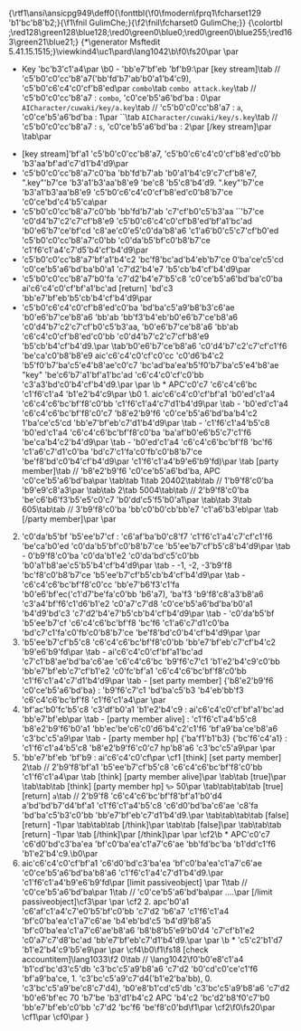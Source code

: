 ﻿{\rtf1\ansi\ansicpg949\deff0{\fonttbl{\f0\fmodern\fprq1\fcharset129 \'b1\'bc\'b8\'b2;}{\f1\fnil GulimChe;}{\f2\fnil\fcharset0 GulimChe;}}
{\colortbl ;\red128\green128\blue128;\red0\green0\blue0;\red0\green0\blue255;\red163\green21\blue21;}
{\*\generator Msftedit 5.41.15.1515;}\viewkind4\uc1\pard\lang1042\b\f0\fs20\par
\par
* Key \'bc\'b3\'c1\'a4\par
\b0 - \'bb\'e7\'bf\'eb \'bf\'b9:\par
[key stream]\tab // \'c5\'b0\'c0\'cc\'b8\'a7(\'bb\'fd\'b7\'ab\'b0\'a1\'b4\'c9), \'c5\'b0\'c6\'c4\'c0\'cf\'b8\'ed\par
`combo`\tab `combo attack.key`\tab // \'c5\'b0\'c0\'cc\'b8\'a7 : `combo`, \'c0\'ce\'b5\'a6\'bd\'ba : 0\par
`AICharacter/cuwaki/key/a.key`\tab // \'c5\'b0\'c0\'cc\'b8\'a7 : `a`, \'c0\'ce\'b5\'a6\'bd\'ba : 1\par
``\tab `AICharacter/cuwaki/key/s.key`\tab // \'c5\'b0\'c0\'cc\'b8\'a7 : `s`, \'c0\'ce\'b5\'a6\'bd\'ba : 2\par
[/key stream]\par
\tab\par
- [key stream]\'bf\'a1 \'c5\'b0\'c0\'cc\'b8\'a7, \'c5\'b0\'c6\'c4\'c0\'cf\'b8\'ed\'c0\'bb \'b3\'aa\'bf\'ad\'c7\'d1\'b4\'d9\par
- \'c5\'b0\'c0\'cc\'b8\'a7\'c0\'ba \'bb\'fd\'b7\'ab \'b0\'a1\'b4\'c9\'c7\'cf\'b8\'e7, ".key"\'b7\'ce \'b3\'a1\'b3\'aa\'b8\'e9 \'be\'c8 \'b5\'c8\'b4\'d9. ".key"\'b7\'ce \'b3\'a1\'b3\'aa\'b8\'e9 \'c5\'b0\'c6\'c4\'c0\'cf\'b8\'ed\'c0\'b8\'b7\'ce \'c0\'ce\'bd\'c4\'b5\'ca\par
- \'c5\'b0\'c0\'cc\'b8\'a7\'c0\'bb \'bb\'fd\'b7\'ab \'c7\'cf\'b0\'c5\'b3\'aa ``\'b7\'ce \'c0\'d4\'b7\'c2\'c7\'cf\'b8\'e9 \'c5\'b0\'c6\'c4\'c0\'cf\'b8\'ed\'bf\'a1\'bc\'ad \'b0\'e6\'b7\'ce\'bf\'cd \'c8\'ae\'c0\'e5\'c0\'da\'b8\'a6 \'c1\'a6\'b0\'c5\'c7\'cf\'b0\'ed \'c5\'b0\'c0\'cc\'b8\'a7\'c0\'bb \'c0\'da\'b5\'bf\'c0\'b8\'b7\'ce \'c1\'f6\'c1\'a4\'c7\'d5\'b4\'cf\'b4\'d9\par
- \'c5\'b0\'c0\'cc\'b8\'a7\'bf\'a1\'b4\'c2 \'bc\'f8\'bc\'ad\'b4\'eb\'b7\'ce 0\'ba\'ce\'c5\'cd \'c0\'ce\'b5\'a6\'bd\'ba\'b0\'a1 \'c7\'d2\'b4\'e7 \'b5\'cb\'b4\'cf\'b4\'d9\par
- \'c5\'b0\'c0\'cc\'b8\'a7\'b0\'fa \'c7\'d2\'b4\'e7\'b5\'c8 \'c0\'ce\'b5\'a6\'bd\'ba\'c0\'ba ai\'c6\'c4\'c0\'cf\'bf\'a1\'bc\'ad [return] \'bd\'c3 \'bb\'e7\'bf\'eb\'b5\'cb\'b4\'cf\'b4\'d9\par
- \'c5\'b0\'c6\'c4\'c0\'cf\'b8\'ed\'c0\'ba \'bd\'ba\'c5\'a9\'b8\'b3\'c6\'ae \'b0\'e6\'b7\'ce\'b8\'a6 \'bb\'ab \'bb\'f3\'b4\'eb\'b0\'e6\'b7\'ce\'b8\'a6 \'c0\'d4\'b7\'c2\'c7\'cf\'b0\'c5\'b3\'aa, \'b0\'e6\'b7\'ce\'b8\'a6 \'bb\'ab \'c6\'c4\'c0\'cf\'b8\'ed\'c0\'bb \'c0\'d4\'b7\'c2\'c7\'cf\'b8\'e9 \'b5\'cb\'b4\'cf\'b4\'d9.\par
\tab\'b0\'e6\'b7\'ce\'b8\'a6 \'c0\'d4\'b7\'c2\'c7\'cf\'c1\'f6 \'be\'ca\'c0\'b8\'b8\'e9 aic\'c6\'c4\'c0\'cf\'c0\'cc \'c0\'d6\'b4\'c2 \'b5\'f0\'b7\'ba\'c5\'e4\'b8\'ae\'c0\'c7 \'bc\'ad\'ba\'ea\'b5\'f0\'b7\'ba\'c5\'e4\'b8\'ae "key" \'be\'c6\'b7\'a1\'bf\'a1\'bc\'ad \'c6\'c4\'c0\'cf\'c0\'bb \'c3\'a3\'bd\'c0\'b4\'cf\'b4\'d9.\par
\par
\b * APC\'c0\'c7 \'c6\'c4\'c6\'bc \'c1\'f6\'c1\'a4 \'b1\'e2\'b4\'c9\par
\b0 1. aic\'c6\'c4\'c0\'cf\'bf\'a1 \'b0\'ed\'c1\'a4 \'c6\'c4\'c6\'bc\'bf\'f8\'c0\'bb \'c1\'f6\'c1\'a4\'c7\'d1\'b4\'d9\par
\tab - \'b0\'ed\'c1\'a4 \'c6\'c4\'c6\'bc\'bf\'f8\'c0\'c7 \'b8\'e2\'b9\'f6 \'c0\'ce\'b5\'a6\'bd\'ba\'b4\'c2 1\'ba\'ce\'c5\'cd \'bb\'e7\'bf\'eb\'c7\'d1\'b4\'d9\par
\tab - \'c1\'f6\'c1\'a4\'b5\'c8 \'b0\'ed\'c1\'a4 \'c6\'c4\'c6\'bc\'bf\'f8\'c0\'ba \'ba\'af\'b0\'e6\'b5\'c7\'c1\'f6 \'be\'ca\'b4\'c2\'b4\'d9\par
\tab - \'b0\'ed\'c1\'a4 \'c6\'c4\'c6\'bc\'bf\'f8 \'bc\'f6 \'c1\'a6\'c7\'d1\'c0\'ba \'bd\'c7\'c1\'fa\'c0\'fb\'c0\'b8\'b7\'ce \'be\'f8\'bd\'c0\'b4\'cf\'b4\'d9\par
\'c1\'f6\'c1\'a4\'b9\'e6\'b9\'fd)\par
\tab [party member]\tab // \'b8\'e2\'b9\'f6 \'c0\'ce\'b5\'a6\'bd\'ba, APC \'c0\'ce\'b5\'a6\'bd\'ba\par
\tab\tab 1\tab 20402\tab\tab // 1\'b9\'f8\'c0\'ba \'b9\'e9\'c8\'a3\par
\tab\tab 2\tab 5004\tab\tab // 2\'b9\'f8\'c0\'ba \'be\'c6\'b6\'f3\'b5\'e5\'c0\'c7 \'b0\'dd\'c5\'f5\'b0\'a1\par
\tab\tab 3\tab 605\tab\tab // 3\'b9\'f8\'c0\'ba \'bb\'c0\'b0\'cb\'bb\'e7 \'c1\'a6\'b3\'eb\par
\tab [/party member]\par
\par
2. \'c0\'da\'b5\'bf \'b5\'ee\'b7\'cf : \'c6\'af\'ba\'b0\'c8\'f7 \'c1\'f6\'c1\'a4\'c7\'cf\'c1\'f6 \'be\'ca\'b0\'ed \'c0\'da\'b5\'bf\'c0\'b8\'b7\'ce \'b5\'ee\'b7\'cf\'b5\'c8\'b4\'d9\par
\tab - 0\'b9\'f8\'c0\'ba \'c0\'da\'b1\'e2 \'c0\'da\'bd\'c5\'c0\'bb \'b0\'a1\'b8\'ae\'c5\'b5\'b4\'cf\'b4\'d9\par
\tab - -1, -2, -3\'b9\'f8 \'bc\'f8\'c0\'b8\'b7\'ce \'b5\'ee\'b7\'cf\'b5\'cb\'b4\'cf\'b4\'d9\par
\tab - \'c6\'c4\'c6\'bc\'bf\'f8\'c0\'cc \'bb\'e7\'b6\'f3\'c1\'fa \'b0\'e6\'bf\'ec(\'c1\'d7\'be\'fa\'c0\'bb \'b6\'a7), \'ba\'f3 \'b9\'f8\'c8\'a3\'b8\'a6 \'c3\'a4\'bf\'f6\'c1\'d6\'b1\'e2 \'c0\'a7\'c7\'d8 \'c0\'ce\'b5\'a6\'bd\'ba\'b0\'a1 \'b4\'d9\'bd\'c3 \'c7\'d2\'b4\'e7\'b5\'cb\'b4\'cf\'b4\'d9\par
\tab - \'c0\'da\'b5\'bf \'b5\'ee\'b7\'cf \'c6\'c4\'c6\'bc\'bf\'f8 \'bc\'f6 \'c1\'a6\'c7\'d1\'c0\'ba \'bd\'c7\'c1\'fa\'c0\'fb\'c0\'b8\'b7\'ce \'be\'f8\'bd\'c0\'b4\'cf\'b4\'d9\par
\par
3. \'b5\'ee\'b7\'cf\'b5\'c8 \'c6\'c4\'c6\'bc\'bf\'f8\'c0\'bb \'bb\'e7\'bf\'eb\'c7\'cf\'b4\'c2 \'b9\'e6\'b9\'fd\par
\tab - ai\'c6\'c4\'c0\'cf\'bf\'a1\'bc\'ad \'c7\'c1\'b8\'ae\'bd\'ba\'c6\'ae \'c6\'c4\'c6\'bc \'b9\'f6\'c7\'c1 \'b1\'e2\'b4\'c9\'c0\'bb \'bb\'e7\'bf\'eb\'c7\'cf\'b1\'e2 \'c0\'fc\'bf\'a1 \'c6\'c4\'c6\'bc\'bf\'f8\'c0\'bb \'c1\'f6\'c1\'a4\'c7\'d1\'b4\'d9\par
\tab - [set party member] \{\'b8\'e2\'b9\'f6 \'c0\'ce\'b5\'a6\'bd\'ba\} : \'b9\'f6\'c7\'c1 \'bd\'ba\'c5\'b3 \'b4\'eb\'bb\'f3 \'c6\'c4\'c6\'bc\'bf\'f8 \'c1\'f6\'c1\'a4\par
\par
4. \'bf\'ac\'b0\'fc\'b5\'c8 \'c3\'df\'b0\'a1 \'b1\'e2\'b4\'c9 : ai\'c6\'c4\'c0\'cf\'bf\'a1\'bc\'ad \'bb\'e7\'bf\'eb\par
\tab - [party member alive] : \'c1\'f6\'c1\'a4\'b5\'c8 \'b8\'e2\'b9\'f6\'b0\'a1 \'bb\'ec\'be\'c6\'c0\'d6\'b4\'c2\'c1\'f6 \'bf\'a9\'ba\'ce\'b8\'a6 \'c3\'bc\'c5\'a9\par
\tab - [party member hp] \{\'ba\'f1\'b1\'b3\} \{\'bc\'f6\'c4\'a1\} : \'c1\'f6\'c1\'a4\'b5\'c8 \'b8\'e2\'b9\'f6\'c0\'c7 hp\'b8\'a6 \'c3\'bc\'c5\'a9\par
\par
5. \'bb\'e7\'bf\'eb \'bf\'b9 : ai\'c6\'c4\'c0\'cf\par
\cf1 [think] [set party member] 2\tab // 2\'b9\'f8\'bf\'a1 \'b5\'ee\'b7\'cf\'b5\'c8 \'c6\'c4\'c6\'bc\'bf\'f8\'c0\'bb \'c1\'f6\'c1\'a4\par
\tab [think] [party member alive]\par
\tab\tab [true]\par
\tab\tab\tab [think] [party member hp] `%>` 50\par
\tab\tab\tab\tab [true] [return] `a`\tab // 2\'b9\'f8 \'c6\'c4\'c6\'bc\'bf\'f8\'bf\'a1\'b0\'d4 a\'bd\'bd\'b7\'d4\'bf\'a1 \'c1\'f6\'c1\'a4\'b5\'c8 \'c6\'d0\'bd\'ba\'c6\'ae \'c8\'fa \'bd\'ba\'c5\'b3\'c0\'bb \'bb\'e7\'bf\'eb\'c7\'d1\'b4\'d9.\par
\tab\tab\tab\tab [false] [return] -1\par
\tab\tab\tab [/think]\par
\tab\tab [false]\par
\tab\tab\tab [return] -1\par
\tab [/think]\par
[/think]\par
\par
\cf2\b * APC\'c0\'c7 \'c6\'d0\'bd\'c3\'ba\'ea \'bf\'c0\'ba\'ea\'c1\'a7\'c6\'ae \'bb\'fd\'bc\'ba \'b1\'dd\'c1\'f6 \'b1\'e2\'b4\'c9.\b0\par
1. aic\'c6\'c4\'c0\'cf\'bf\'a1 \'c6\'d0\'bd\'c3\'ba\'ea \'bf\'c0\'ba\'ea\'c1\'a7\'c6\'ae \'c0\'ce\'b5\'a6\'bd\'ba\'b8\'a6 \'c1\'f6\'c1\'a4\'c7\'d1\'b4\'d9.\par
\'c1\'f6\'c1\'a4\'b9\'e6\'b9\'fd\par
[limit passiveobject] \par
1\tab // \'c0\'ce\'b5\'a6\'bd\'ba\par
1\tab // \'c0\'ce\'b5\'a6\'bd\'ba\par
....\par
[/limit passiveobject]\cf3\par
\par
\cf2 2. apc\'b0\'a1 \'c6\'af\'c1\'a4\'c7\'e0\'b5\'bf\'c0\'bb \'c7\'d2 \'b6\'a7 \'c1\'f6\'c1\'a4 \'bf\'c0\'ba\'ea\'c1\'a7\'c6\'ae \'b4\'eb\'bd\'c5 \'b4\'d9\'b8\'a5 \'bf\'c0\'ba\'ea\'c1\'a7\'c6\'ae\'b8\'a6 \'b8\'b8\'b5\'e9\'b0\'d4 \'c7\'cf\'b1\'e2 \'c0\'a7\'c7\'d8\'bc\'ad \'bb\'e7\'bf\'eb\'c7\'d1\'b4\'d9.\par
\par
\b * \'c5\'c2\'b1\'d7 \'b1\'e2\'b4\'c9\'b5\'e9\par
\par
\cf4\b0\f1\fs18 [check accountitem]\lang1033\f2  0\tab // \lang1042\f0\'b0\'e8\'c1\'a4 \'b1\'cd\'bc\'d3\'c5\'db \'c3\'bc\'c5\'a9\'b8\'a6 \'c7\'d2 \'b0\'cd\'c0\'ce\'c1\'f6 \'bf\'a9\'ba\'ce, 1. \'c3\'bc\'c5\'a9\'c7\'d4(\'b1\'e2\'ba\'bb), 0. \'c3\'bc\'c5\'a9\'be\'c8\'c7\'d4), \'b0\'e8\'b1\'cd\'c5\'db \'c3\'bc\'c5\'a9\'b8\'a6 \'c7\'d2 \'b0\'e6\'bf\'ec 70 \'b7\'be \'b3\'d1\'b4\'c2 APC \'b4\'c2 \'bc\'d2\'b8\'f0\'c7\'b0 \'bb\'e7\'bf\'eb\'c0\'bb \'c7\'d2 \'bc\'f6 \'be\'f8\'c0\'bd\f1\par
\cf2\f0\fs20\par
\cf1\par
\cf0\par
}
 
